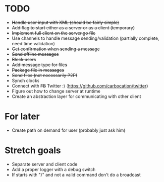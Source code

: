 # TODO
- <del>Handle user input with XML (should be fairly simple)</del>
- <del>Add flag to start either as a server or as a client (temporary)</del>
- <del>Implement full client on the server.go file</del>
- Use channels to handle message sending/validation (partially complete, need time validation)
- <del>Get confirmation when sending a message</del>
- <del>Send offline messages</del>
- <del>Block users</del>
- <del> Add message type for files </del>
- <del> Package file in messages </del>
- <del> Send files (not necessarily P2P) </del>
- Synch clocks
- Connect with <del>FB</del> Twitter :) (https://github.com/carbocation/twitter)
- Figure out how to change server at runtime
- Create an abstraction layer for communicating with other client

# For later
- Create path on demand for user (probably just ask him)

# Stretch goals
- Separate server and client code
- Add a proper logger with a debug switch
- If starts with "/" and not a valid command don't do a broadcast
